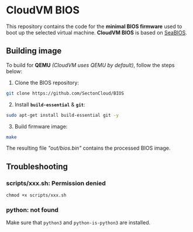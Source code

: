 # CloudVM BIOS
This repository contains the code for the **minimal BIOS firmware** used to boot up the selected virtual machine. **CloudVM BIOS** is based on [SeaBIOS](https://github.com/coreboot/seabios).

## Building image
To build for **QEMU** *(CloudVM uses QEMU by default)*, follow the steps below:

1. Clone the BIOS repository:
```bash
git clone https://github.com/SectonCloud/BIOS
```

2. Install **`build-essential`** & **`git`**:
```bash
sudo apt-get install build-essential git -y
```

3. Build firmware image:
```bash
make
```

The resulting file *"out/bios.bin"* contains the processed BIOS image.

## Troubleshooting
### scripts/xxx.sh: Permission denied
`chmod +x scripts/xxx.sh`
### python: not found
Make sure that `python3` and `python-is-python3` are installed.